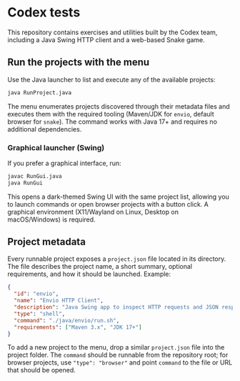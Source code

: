 # Codex tests

This repository contains exercises and utilities built by the Codex team, including a Java Swing HTTP client and a web-based Snake game.

## Run the projects with the menu
Use the Java launcher to list and execute any of the available projects:
```bash
java RunProject.java
```
The menu enumerates projects discovered through their metadata files and executes them with the required tooling (Maven/JDK for `envio`, default browser for `snake`). The command works with Java 17+ and requires no additional dependencies.

### Graphical launcher (Swing)
If you prefer a graphical interface, run:
```bash
javac RunGui.java
java RunGui
```
This opens a dark-themed Swing UI with the same project list, allowing you to launch commands or open browser projects with a button click. A graphical environment (X11/Wayland on Linux, Desktop on macOS/Windows) is required.

## Project metadata
Every runnable project exposes a `project.json` file located in its directory. The file describes the project name, a short summary, optional requirements, and how it should be launched. Example:
```json
{
  "id": "envio",
  "name": "Envio HTTP Client",
  "description": "Java Swing app to inspect HTTP requests and JSON responses.",
  "type": "shell",
  "command": "./java/envio/run.sh",
  "requirements": ["Maven 3.x", "JDK 17+"]
}
```
To add a new project to the menu, drop a similar `project.json` file into the project folder. The `command` should be runnable from the repository root; for browser projects, use `"type": "browser"` and point `command` to the file or URL that should be opened.
